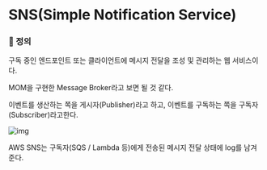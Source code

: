 # SNS(Simple Notification Service)

### 📌 정의

구독 중인 엔드포인트 또는 클라이언트에 메시지 전달을 조성 및 관리하는 웹 서비스이다.

MOM을 구현한 Message Broker라고 보면 될 것 같다.

이벤트를 생산하는 쪽을 게시자(Publisher)라고 하고, 이벤트를 구독하는 쪽을 구독자(Subscriber)라고한다.

![img](https://t1.daumcdn.net/cfile/tistory/996BE4415C2362ED20)

AWS SNS는 구독자(SQS / Lambda 등)에게 전송된 메시지 전달 상태에 log를 남겨준다.

